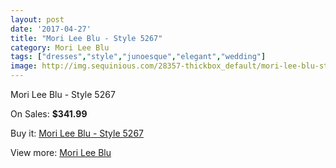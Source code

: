 ```yaml
---
layout: post
date: '2017-04-27'
title: "Mori Lee Blu - Style 5267"
category: Mori Lee Blu
tags: ["dresses","style","junoesque","elegant","wedding"]
image: http://img.sequinious.com/28357-thickbox_default/mori-lee-blu-style-5267.jpg
---
```

Mori Lee Blu - Style 5267

On Sales: **$341.99**
<a href="https://www.sequinious.com/mori-lee-blu/2067-mori-lee-blu-style-5267.html"><amp-img layout="responsive" width="600" height="600" src="//img.sequinious.com/28357-thickbox_default/mori-lee-blu-style-5267.jpg" alt="Mori Lee Blu - Style 5267 0" /></a>
<a href="https://www.sequinious.com/mori-lee-blu/2067-mori-lee-blu-style-5267.html"><amp-img layout="responsive" width="600" height="600" src="//img.sequinious.com/28360-thickbox_default/mori-lee-blu-style-5267.jpg" alt="Mori Lee Blu - Style 5267 1" /></a>
<a href="https://www.sequinious.com/mori-lee-blu/2067-mori-lee-blu-style-5267.html"><amp-img layout="responsive" width="600" height="600" src="//img.sequinious.com/28359-thickbox_default/mori-lee-blu-style-5267.jpg" alt="Mori Lee Blu - Style 5267 2" /></a>
<a href="https://www.sequinious.com/mori-lee-blu/2067-mori-lee-blu-style-5267.html"><amp-img layout="responsive" width="600" height="600" src="//img.sequinious.com/28358-thickbox_default/mori-lee-blu-style-5267.jpg" alt="Mori Lee Blu - Style 5267 3" /></a>

Buy it: [Mori Lee Blu - Style 5267](https://www.sequinious.com/mori-lee-blu/2067-mori-lee-blu-style-5267.html "Mori Lee Blu - Style 5267")

View more: [Mori Lee Blu](https://www.sequinious.com/28-mori-lee-blu "Mori Lee Blu")